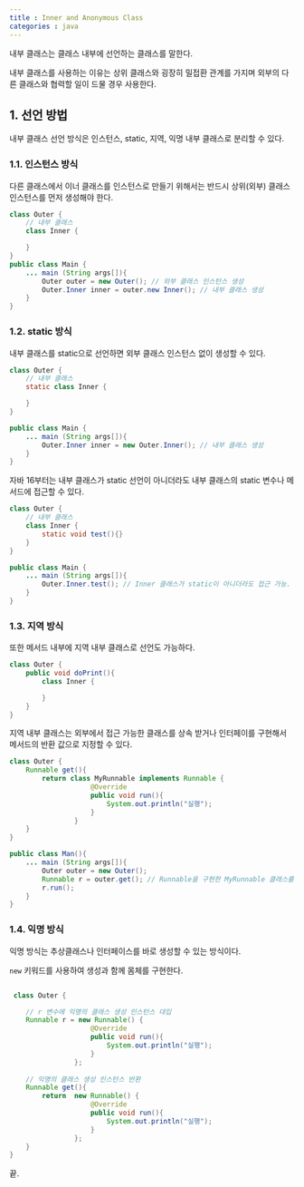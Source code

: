 ```yaml
---
title : Inner and Anonymous Class
categories : java
---
```


내부 클래스는 클래스 내부에 선언하는 클래스를 말한다.

내부 클래스를 사용하는 이유는 상위 클래스와 굉장히 밀접환 관계를 가지며 외부의 다른 클래스와 협력할 일이 드물 경우 사용한다.

## 1. 선언 방법

내부 클래스 선언 방식은 인스턴스, static, 지역, 익명 내부 클래스로 분리할 수 있다.

### 1.1. 인스턴스 방식

다른 클래스에서 이너 클래스를 인스턴스로 만들기 위해서는 반드시 상위(외부) 클래스 인스턴스를 먼저 생성해야 한다.

```java
class Outer {
    // 내부 클래스
    class Inner {

    }
}
public class Main {
    ... main (String args[]){
        Outer outer = new Outer(); // 외부 클래스 인스턴스 생성
        Outer.Inner inner = outer.new Inner(); // 내부 클래스 생성
    }
}

```

### 1.2. static 방식

내부 클래스를 static으로 선언하면 외부 클래스 인스턴스 없이 생성할 수 있다.

```java
class Outer {
    // 내부 클래스
    static class Inner {

    }
}

public class Main {
    ... main (String args[]){
        Outer.Inner inner = new Outer.Inner(); // 내부 클래스 생성
    }
}
```

자바 16부터는 내부 클래스가 static 선언이 아니더라도 내부 클래스의 static 변수나 메서드에 접근할 수 있다.

```java
class Outer {
    // 내부 클래스
    class Inner {
        static void test(){}
    }
}

public class Main {
    ... main (String args[]){
        Outer.Inner.test(); // Inner 클래스가 static이 아니더라도 접근 가능.
    }
}
```

### 1.3. 지역 방식

또한 메서드 내부에 지역 내부 클래스로 선언도 가능하다.

```java
class Outer {
    public void doPrint(){
        class Inner {

        }
    }
}
```

지역 내부 클래스는 외부에서 접근 가능한 클래스를 상속 받거나 인터페이를 구현해서 메서드의 반환 값으로 지정할 수 있다.

```java
class Outer {
    Runnable get(){
        return class MyRunnable implements Runnable {
                    @Override
                    public void run(){
                        System.out.println("실행");
                    }
                }
    }
}

public class Man(){
    ... main (String args[]){
        Outer outer = new Outer();
        Runnable r = outer.get(); // Runnable을 구현한 MyRunnable 클래스를 반환
        r.run();
    }
}
```

### 1.4. 익명 방식

익명 방식는 추상클래스나 인터페이스를 바로 생성할 수 있는 방식이다.

`new` 키워드를 사용하여 생성과 함께 몸체를 구현한다.

```java

 class Outer {

    // r 변수에 익명의 클래스 생성 인스턴스 대입
    Runnable r = new Runnable() {
                    @Override
                    public void run(){
                        System.out.println("실행");
                    }
                };
                
    // 익명의 클래스 생성 인스턴스 반환
    Runnable get(){
        return  new Runnable() {
                    @Override
                    public void run(){
                        System.out.println("실행");
                    }
                };
    }
}

```

끝.







